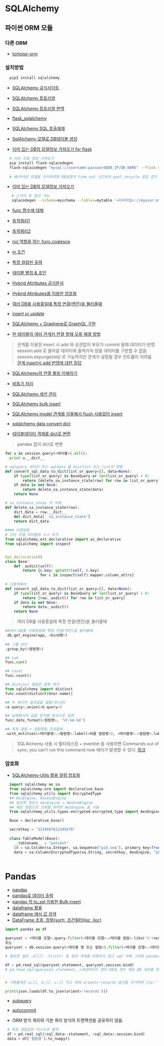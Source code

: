 # SQLAlchemy

## 파이썬 ORM 모듈
### 다른 ORM
* [tortoise-orm](https://tortoise-orm.readthedocs.io/en/latest/)
### 설치방법

```bash
  pip3 install sqlalchemy
```


* [SQLAlchemy 공식사이트](https://www.sqlalchemy.org/)

* [SQLAlchemy 튜토리얼](https://riptutorial.com/ko/sqlalchemy)

* [SQLAlchemy 튜토리얼 번역](https://edykim.com/ko/post/getting-started-with-sqlalchemy-part-1/)

* [flask_sqlalchemy](https://opentutorials.org/module/3669/22070)

* [SQLAlchemy SQL 호출예제](https://lowelllll.github.io/til/2019/04/19/TIL-flask-sqlalchemy-orm/)

* [SqlAlchemy 모델로 DB테이블 생성](https://gggggeun.tistory.com/77)

* [이미 있는 DB의 모델정보 가져오기 for flask](https://beomi.github.io/2017/10/20/DB-To-SQLAlchemy-Model/)
```bash
  # 디비 모델 정보 가져오기
  pip install flask-sqlacodegen
  flask-sqlacodegen "mysql://username:password@DB_IP/DB_NAME" --flask > models.py
  
  # db커넥션 연결을 유지하려면 DB설정의 time_out 시간보다 pool_recycle 설정 값이 작아야함.
```
* [이미 있는 DB의 모델정보 가져오기](https://wooiljeong.github.io/python/sqlacodegen/)
```bash
   # 스키마 등 옵션 가능
   sqlacodegen --schema=myschema --tables=mytable '<디비타입>://myuser:mypassword@myhost'
```

* [func 함수에 대해](https://item4.blog/2015-07-05/Internal-of-sqlalchemy.sql.expression.func/)

* [동적쿼리1](https://stackoverflow.com/questions/37336520/sqlalchemy-dynamic-filter)

* [동적쿼리2](https://stackoverrun.com/ko/q/10784033)

* [nvl 역할을 하는 func.coalesce](https://programtalk.com/python-examples/sqlalchemy.sql.func.coalesce/)

* [in 조건](https://stackoverflow.com/questions/8603088/sqlalchemy-in-clause)

* [특정 컬럼만 출력](https://qastack.kr/programming/11530196/flask-sqlalchemy-query-specify-column-names)

* [테이블 별칭 & 조인](https://edykim.com/ko/post/getting-started-with-sqlalchemy-part-2/)

* [Hybrid Attributes 공식문서](https://docs.sqlalchemy.org/en/13/orm/extensions/hybrid.html) 

* [Hybrid Attributes를 이용한 암호화](https://spoqa.github.io/2011/12/10/sqlalchemy-hybrid-attributes.html)

* [여러 DB를 사용중일때 특정 연결(엔진)을 불러올때](https://github.com/pallets/flask-sqlalchemy/issues/359)

* [insert or update](https://stackoverflow.com/questions/7165998/how-to-do-an-upsert-with-sqlalchemy)

* [SQLAlchemy + Graphene로 GraphQL 구현](https://blog.neonkid.xyz/254?category=656103)

* [한 테이블의 여러 관계키 연결 할때 오류 해결 방법](https://stackoverflow.com/questions/44434410/sqlalchemy-multiple-foreign-key-pointing-to-same-table-same-attribute)

> 관계를 이용한 insert 시 add 와 상관없이 부모가 commit 될때 데이터가 반영.<br>
session.add 로 들어갈 데이터와 들어가지 않을 데이터를 구분할 수 없음<br>
session.expunge(obj) 로 가능하지만 관계가 설정될 경우 컨트롤이 어려움<br>
[관계 insert시 add 반영에 대한 질답](https://stackoverflow.com/questions/71456425/i-was-wondering-how-to-prevent-objects-not-added-to-sqlalchemy-from-being-commit)

* [SQLAlchemy의 연결 풀링 이해하기](https://spoqa.github.io/2018/01/17/connection-pool-of-sqlalchemy.html)

* [비동기 처리](https://ellune.tistory.com/73)

* [SQLAlchemy 세션 관리](https://planbs.tistory.com/entry/Engine%EA%B3%BC-Session-Scoped-Session)

* [SQLAlchemy bulk insert](https://velog.io/@samnaka/sqlalchemy-bulk-insert)

* [SQLAlchemy model 관계를 이용해서 flush 사용없이 insert](https://stackoverflow.com/questions/71285679/how-to-speed-up-python-and-sqlalchemy)

* [sqlalchemy data convert dict](https://stackoverflow.com/questions/1958219/how-to-convert-sqlalchemy-row-object-to-a-python-dict)

* [테이블데이터 객체를 dict로 변환](http://daplus.net/python-sqlalchemy-%ED%96%89-%EA%B0%9D%EC%B2%B4%EB%A5%BC-python-dict%EB%A1%9C-%EB%B3%80%ED%99%98/)
> pandas 없이 dict로 변환
```python
for u in session.query(<테이블>).all():
  print u.__dict__
```
```python
# sqlquery 데이터 또는 sqldata 를 dictlist 또는 list로 변환
def convert_sql_data_to_dict(list_or_query=[], data=None):
    if type(list_or_query) is BaseQuery or len(list_or_query) > 0:
        return [delete_sa_instance_state(row) for row in list_or_query]
    if data is not None:
        return delete_sa_instance_state(data)
    return None

# sa_instance_state 키 삭제
def delete_sa_instance_state(row):
    dict_data = row.__dict__
    del dict_data['_sa_instance_state']
    return dict_data
    
#### 다른방법
# 디비 모델 테이블에 소스 추가
from sqlalchemy.ext.declarative import as_declarative
from sqlalchemy import inspect


@as_declarative()
class Base:
    def _asdict(self):
        return {c.key: getattr(self, c.key)
                for c in inspect(self).mapper.column_attrs}
         
# 사용처에서
def convert_sql_data_to_dict(list_or_query=[], data=None):
    if type(list_or_query) is BaseQuery or len(list_or_query) > 0:
        return [row._asdict() for row in list_or_query]
    if data is not None:
        return data._asdict()
    return None
```
> 여러 DB를 사용중일때 특정 연결(엔진)을 불러올때
```python
##여러 DB를 사용중일때 특정 연결(엔진)을 불러올때
 db.get_engine(app, <bind명>)
 
## 그룹 바이
.group_by(<컬럼명>)

## sum
func.sum()

## count
func.count()

## distinct 컬럼값 중복 제거
from sqlalchemy import distinct
func.count(distinct(User.name))

## 두 쿼리의 결과값을 결합(유니온)
<a query>.union(<b query>)

## 날짜형식의 값을 문자열 형식으로 표현
func.date_format(<컬럼명>, '%Y-%m-%d')

## 특정 컬럼 + 컬럼명을 조회할때
.with_entities(<테이블명>.<컬럼명>.label(<바꿀 컬럼명>), <테이블명>.<컬럼명>.label(<바꿀 컬럼명>), ...)
```


> SQLAlchemy 사용 시 멀티테스킹 + eventlet 을 사용하면 
> Commands out of sync; you can’t run this command now 에러가 발생할 수 있다. [링크](https://docs.sqlalchemy.org/en/13/faq/connections.html#commands-out-of-sync-you-can-t-run-this-command-now-this-result-object-does-not-return-rows-it-has-been-closed-automatically)
> 

### 암호화
* [SQLAlchemy-Utils 활용 컬럼 암호화](https://blog.linewalks.com/archives/7645)
```python
  import sqlalchemy as sa
  from sqlalchemy.orm import declarative_base
  from sqlalchemy_utils import EncryptedType
  ## AesEngine, AesGcmEngine
  ## 암호화 정도는 AesEngine < AesGcmEngine
  ## 해당 컬럼으로 조회를 하려면 AesEngine 을 사용
  from sqlalchemy_utils.types.encrypted.encrypted_type import AesEngine

  Base = declarative_base()

  secretkey = "1234567812345678"
  
  class TableModel(Base):
    __tablename__ = "patient"
    id = sa.Column(sa.Integer, sa.Sequence("pid_seq"), primary_key=True)
    data = sa.Column(EncryptedType(sa.String, secretkey, AesEngine, "pkcs5"))
    
```


# Pandas
* [pandas](http://pythonstudy.xyz/python/article/408-pandas-%EB%8D%B0%EC%9D%B4%ED%83%80-%EB%B6%84%EC%84%9D)
* [pandas로 데이터 출력](https://lemontia.tistory.com/844)
* [pandas 의 to_sql 이용한 Bulk insert](https://tzara.tistory.com/119)
* [dataframe 활용](https://teddylee777.github.io/pandas/10minutes-to-pandas-%EB%B6%80%EB%8F%99%EC%82%B0%EC%8B%A4%EC%A0%9C%EB%8D%B0%EC%9D%B4%ED%84%B0-%ED%99%9C%EC%9A%A9%ED%95%98%EA%B8%B0)
* [dataframe 에서 값 검색](https://www.delftstack.com/ko/howto/python-pandas/pandas-get-index-of-row/)
* [DataFrame 조회, 정렬(sort), 조건필터(loc, iloc)](https://teddylee777.github.io/pandas/pandas-tutorial-03)
```python
import pandas as df

queryset = <테이블 모델>.query.filter(<테이블 모델>.<테이블 컬럼>.like('%'+search_text+'%'))
또는
queryset = db.session.query(<테이블 명 또는 컬럼>).filter(<테이블 모델>.<테이블 컬럼>.like('%'+search_text+'%'))

# 중요한 점은 .all() .first() 등 결과 객체를 반환하지 않고 sql 객체 그대로 pandas.read_sql()에 전달

df = pd.read_sql(queryset.statement, queryset.session.bind)
# pd.read_sql(queryset.statement, <세션바인드 멀티 DB일 경우 해당 DB 세션을 연결 예. db.get_engine(app, bind명)>)


# 기본출력은 a:[], b:[], c:[] 이고 뒤에 orient='records'옵션을 추가하면 [{a:'',b:'',c:''},{a,b,c..},{}] 형태로 변환

print(json.loads(df.to_json(orient='records')))
```
* [subquery](https://stackoverrun.com/ko/q/10713483)
* [autocommit](https://ash84.io/2018/07/30/sqlalchemy-autocommit/)

* ORM 방식 쿼리와 기본 쿼리 방식의 트랜젝션을 공유하지 않음.


```python
 # 특정 컬럼값만 리스트로 출력
 df = pd.real_sql(<sql_data>.statement, <sql_data>.session.bind)
 data = df['컬럼명'].to_numpy()
 
```


